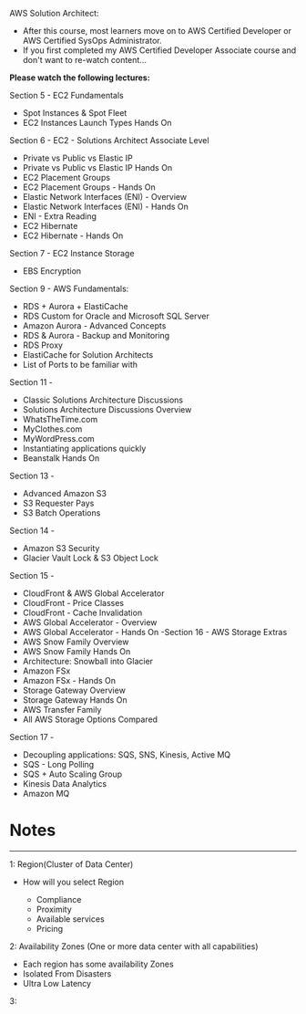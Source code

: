 AWS Solution Architect:

- After this course, most learners move on to AWS Certified Developer or AWS Certified SysOps Administrator.
- If you first completed my AWS Certified Developer Associate course and don't want to re-watch content...

**Please watch the following lectures:**

Section 5 - EC2 Fundamentals
- Spot Instances & Spot Fleet
- EC2 Instances Launch Types Hands On

Section 6 - EC2 - Solutions Architect Associate Level
- Private vs Public vs Elastic IP
- Private vs Public vs Elastic IP Hands On
- EC2 Placement Groups
- EC2 Placement Groups - Hands On
- Elastic Network Interfaces (ENI) - Overview
- Elastic Network Interfaces (ENI) - Hands On
- ENI - Extra Reading
- EC2 Hibernate
- EC2 Hibernate - Hands On

Section 7 - EC2 Instance Storage
- EBS Encryption

Section 9 - AWS Fundamentals:
- RDS + Aurora + ElastiCache
- RDS Custom for Oracle and Microsoft SQL Server
- Amazon Aurora - Advanced Concepts
- RDS & Aurora - Backup and Monitoring
- RDS Proxy
- ElastiCache for Solution Architects
- List of Ports to be familiar with

Section 11 -
- Classic Solutions Architecture Discussions
- Solutions Architecture Discussions Overview
- WhatsTheTime.com
- MyClothes.com
- MyWordPress.com
- Instantiating applications quickly
- Beanstalk Hands On

Section 13 -
- Advanced Amazon S3
- S3 Requester Pays
- S3 Batch Operations

Section 14 -
- Amazon S3 Security
- Glacier Vault Lock & S3 Object Lock

Section 15 -
- CloudFront & AWS Global Accelerator
- CloudFront - Price Classes
- CloudFront - Cache Invalidation
- AWS Global Accelerator - Overview
- AWS Global Accelerator - Hands On
  -Section 16 - AWS Storage Extras
- AWS Snow Family Overview
- AWS Snow Family Hands On
- Architecture: Snowball into Glacier
- Amazon FSx
- Amazon FSx - Hands On
- Storage Gateway Overview
- Storage Gateway Hands On
- AWS Transfer Family
- All AWS Storage Options Compared

Section 17 -
- Decoupling applications: SQS, SNS, Kinesis, Active MQ
- SQS - Long Polling
- SQS + Auto Scaling Group
- Kinesis Data Analytics
- Amazon MQ


# Notes
--- 
1: Region(Cluster of Data Center)

- How will you select Region

    - Compliance
    - Proximity
    - Available services
    - Pricing

2: Availability Zones (One or more data center with all capabilities)

- Each region has some availability Zones
- Isolated From Disasters
- Ultra Low Latency

3: 
  

